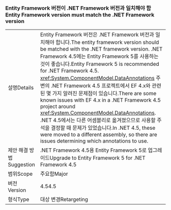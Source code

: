 ### <a name="entity-framework-version-must-match-the-net-framework-version"></a><span data-ttu-id="c9092-101">Entity Framework 버전이 .NET Framework 버전과 일치해야 함</span><span class="sxs-lookup"><span data-stu-id="c9092-101">Entity Framework version must match the .NET Framework version</span></span>

|   |   |
|---|---|
|<span data-ttu-id="c9092-102">설명</span><span class="sxs-lookup"><span data-stu-id="c9092-102">Details</span></span>|<span data-ttu-id="c9092-103">Entity Framework 버전은 .NET Framework 버전과 일치해야 합니다.</span><span class="sxs-lookup"><span data-stu-id="c9092-103">The entity framework version should be matched with the .NET framework version.</span></span> <span data-ttu-id="c9092-104">.NET Framework 4.5에는 Entity Framework 5를 사용하는 것이 좋습니다.</span><span class="sxs-lookup"><span data-stu-id="c9092-104">Entity Framework 5 is recommended for .NET Framework 4.5.</span></span> <span data-ttu-id="c9092-105"><xref:System.ComponentModel.DataAnnotations> 주변의 .NET Framework 4.5 프로젝트에서 EF 4.x와 관련된 몇 가지 알려진 문제점이 있습니다.</span><span class="sxs-lookup"><span data-stu-id="c9092-105">There are some known issues with EF 4.x in a .NET Framework 4.5 project around <xref:System.ComponentModel.DataAnnotations>.</span></span> <span data-ttu-id="c9092-106">.NET 4.5에서는 다른 어셈블리로 옮겨졌으므로 사용할 주석을 결정할 때 문제가 있었습니다.</span><span class="sxs-lookup"><span data-stu-id="c9092-106">In .NET 4.5, these were moved to a different assembly, so there are issues determining which annotations to use.</span></span>|
|<span data-ttu-id="c9092-107">제안 해결 방법</span><span class="sxs-lookup"><span data-stu-id="c9092-107">Suggestion</span></span>|<span data-ttu-id="c9092-108">.NET Framework 4.5용 Entity Framework 5로 업그레이드</span><span class="sxs-lookup"><span data-stu-id="c9092-108">Upgrade to Entity Framework 5 for .NET Framework 4.5</span></span>|
|<span data-ttu-id="c9092-109">범위</span><span class="sxs-lookup"><span data-stu-id="c9092-109">Scope</span></span>|<span data-ttu-id="c9092-110">주요함</span><span class="sxs-lookup"><span data-stu-id="c9092-110">Major</span></span>|
|<span data-ttu-id="c9092-111">버전</span><span class="sxs-lookup"><span data-stu-id="c9092-111">Version</span></span>|<span data-ttu-id="c9092-112">4.5</span><span class="sxs-lookup"><span data-stu-id="c9092-112">4.5</span></span>|
|<span data-ttu-id="c9092-113">형식</span><span class="sxs-lookup"><span data-stu-id="c9092-113">Type</span></span>|<span data-ttu-id="c9092-114">대상 변경</span><span class="sxs-lookup"><span data-stu-id="c9092-114">Retargeting</span></span>|

